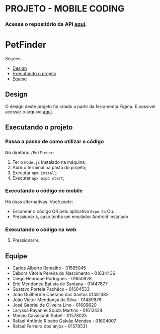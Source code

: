# PROJETO - MOBILE CODING

### Acesse o repositório da API [aqui](https://github.com/Web-Alta-performance/PetFinder-api).

# PetFinder
Seções:
- [Design](#design)
- [Executando o projeto](#executando-o-projeto)
- [Equipe](#equipe)

## Design
O design deste projeto foi criado a partir da ferramenta Figma. É possível acessar o arquivo [aqui](https://www.figma.com/file/WyXEWZHWTZc6BmzmMkv105/Untitled?type=design&node-id=0%3A1&mode=design&t=trw0GK8GCt1HpYng-1).

## Executando o projeto
### Passo a passo de como utilizar o código
No diretório `/PetFinder`:
1. Ter o ```Node.js``` instalado na máquina;
2. Abrir o terminal na pasta do projeto;
3. Executar `npm install`;
4. Executar `npx expo start`;

### Executando o código no mobile
Há duas alternativas. Você pode:
  - Escanear o código QR pelo aplicativo `Expo Go`
Ou...
  - Pressionar `A`, caso tenha um emulador Android instalado.

### Executando o código na web
5. Pressionar `W`.

## Equipe
* Carlos Alberto Ramalho - 01585045
* Débora Vitória Pereira do Nascimento - 01634436
* Diego Henrique Rodrigues - 01650828
* Eric Mendonça Batista de Santana - 01447877
* Gustavo Portela Pachêco - 01604533
* João Guilherme Caetano dos Santos 01481382
* João Victor Mendonça da Silva - 01480878
* José Gabriel de Oliveira Lino - 01609620
* Laryssa Rayanne Souza Martins - 01612424
* Márcio Cavalcanti Sobel - 01578025
* Rafael Antônio Ribeiro Galvão Mendes - 01604007
* Rafael Ferreira dos anjos - 01579531
